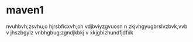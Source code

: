 # maven1
nvuhbvh;zsvhu;o
hjrsbficxvh;oh
vdjbviyzgvuosn
n zkjvhgyugbrslvzbvk,vvb
v jhszbgylz
vnbhgbug;zgndjkbkj
v xkjgbizhundfjdfxk
